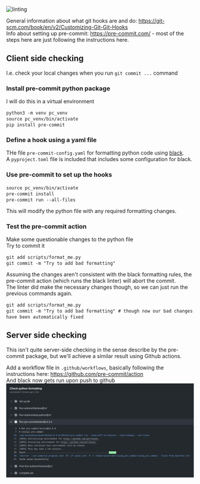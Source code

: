 ![linting](https://github.com/matt769/using_pre_commit/workflows/linting/badge.svg)

General information about what git hooks are and do: https://git-scm.com/book/en/v2/Customizing-Git-Git-Hooks  
Info about setting up pre-commit: https://pre-commit.com/ - most of the steps here are just following the instructions here.

## Client side checking
I.e. check your local changes when you run `git commit ...` command

### Install pre-commit python package
I will do this in a virtual environment
```shell script
python3 -m venv pc_venv
source pc_venv/bin/activate
pip install pre-commit
```

### Define a hook using a yaml file
THe file `pre-commit-config.yaml` for formatting python code using [black](https://pypi.org/project/black/).  
A `pyproject.toml` file is included that includes some configuration for black.

### Use pre-commit to set up the hooks
```shell script
source pc_venv/bin/activate
pre-commit install
pre-commit run --all-files
```
This will modify the python file with any required formatting changes.

### Test the pre-commit action
Make some questionable changes to the python file  
Try to commit it  
```shell script
git add scripts/format_me.py
git commit -m "Try to add bad formatting"
```
Assuming the changes aren't consistent with the black formatting rules, the pre-commit action (which runs the black linter) will abort the commit.  
The linter did make the necessary changes though, so we can just run the previous commands again. 
```shell script
git add scripts/format_me.py
git commit -m "Try to add bad formatting" # though now our bad changes have been automatically fixed
```

## Server side checking
This isn't quite server-side checking in the sense describe by the pre-commit package, but we'll achieve a similar result using Github actions.  

Add a workflow file in `.github/workflows`, basically following the instructions here: https://github.com/pre-commit/action  
And black now gets run upon push to github  
![workflow](black_action_passed.png)









